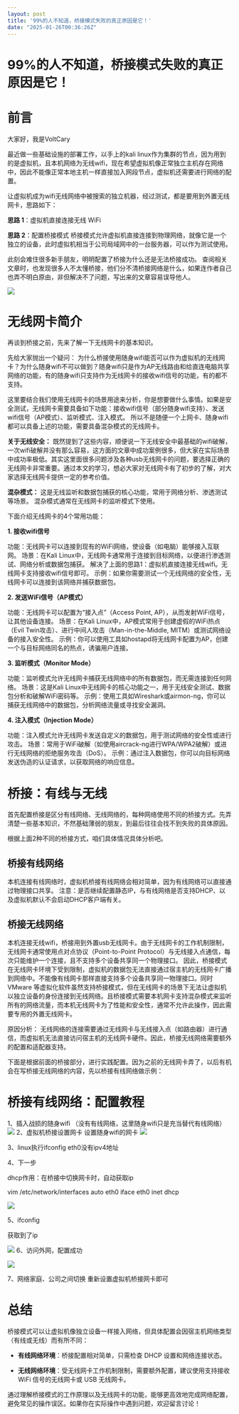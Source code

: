 ```yaml
---
layout: post
title: '99%的人不知道，桥接模式失败的真正原因是它！'
date: "2025-01-26T00:36:26Z"
---
```

99%的人不知道，桥接模式失败的真正原因是它！
=======================

前言
==

大家好，我是VoltCary

最近做一些基础设施的部署工作，以手上的kali linux作为集群的节点，因为用到的是虚拟机，且本机网络为无线wifi，现在希望虚拟机像正常独立主机存在网络中，因此不能像正常本地主机一样直接加入网段节点，虚拟机还需要进行网络的配置。

让虚拟机成为wifi无线网络中被搜索的独立机器，经过测试，都是要用到外置无线网卡，思路如下：

**思路 1**：虚拟机直接连接无线 WiFi

**思路 2**：配置桥接模式 桥接模式允许虚拟机直接连接到物理网络，就像它是一个独立的设备，此时虚拟机相当于公司局域网中的一台服务器，可以作为测试使用。

此刻会难住很多新手朋友，明明配置了桥接为什么还是无法桥接成功。 查阅相关文章时，也发现很多人不太懂桥接，他们分不清桥接网络是什么，如果连作者自己也弄不明白原由，非但解决不了问题，写出来的文章容易误导他人。

![](https://files.mdnice.com/user/80803/bf677ecc-d0d1-41ff-b3a3-fad5a944d284.png)

无线网卡简介
======

再谈到桥接之前，先来了解一下无线网卡的基本知识。

先给大家抛出一个疑问： 为什么桥接使用随身wifi能否可以作为虚拟机的无线网卡？为什么随身wifi不可以做到？随身wifi只是作为AP无线路由和给直连电脑共享网络的功能，有的随身wifi只支持作为无线网卡的接收wifi信号的功能，有的都不支持。

这里要结合我们使用无线网卡的场景用途来分析，你是想要做什么事情。如果是安全测试，无线网卡需要具备如下功能：接收wifi信号（部分随身wifi支持）、发送wifi信号（AP模式）、监听模式、注入模式。 所以不是随便一个上网卡、随身wifi都可以具备上述的功能，需要具备混杂模式的无线网卡。

**关于无线安全：** 既然提到了这些内容，顺便说一下无线安全中最基础的wifi破解，一次wifi破解并没有那么容易，这方面的文章中成功案例很多，但大家在实际场景中成功率极低。其实这里面很多问题涉及各种usb无线网卡的问题，要选择正确的无线网卡非常重要。通过本文的学习，想必大家对无线网卡有了初步的了解，对大家选择无线网卡提供一定的参考价值。

**混杂模式：** 这是无线监听和数据包捕获的核心功能，常用于网络分析、渗透测试等场景。 混杂模式通常在无线网卡的监听模式下使用。

下面介绍无线网卡的4个常用功能：

**1\. 接收wifi信号**

功能：无线网卡可以连接到现有的WiFi网络，使设备（如电脑）能够接入互联网。 场景：在Kali Linux中，无线网卡通常用于连接到目标网络，以便进行渗透测试、网络分析或数据包捕获。 解决了上面的思路1：虚拟机直接连接无线wifi。无线网卡支持接收wifi信号即可。 示例：如果你需要测试一个无线网络的安全性，无线网卡可以连接到该网络并捕获数据包。

**2\. 发送WiFi信号（AP模式）**

功能：无线网卡可以配置为“接入点”（Access Point, AP），从而发射WiFi信号，让其他设备连接。 场景：在Kali Linux中，AP模式常用于创建虚假的WiFi热点（Evil Twin攻击）、进行中间人攻击（Man-in-the-Middle, MITM）或测试网络设备的接入安全性。 示例：你可以使用工具如hostapd将无线网卡配置为AP，创建一个与目标网络同名的热点，诱骗用户连接。

**3\. 监听模式（Monitor Mode）**

功能：监听模式允许无线网卡捕获无线网络中的所有数据包，而无需连接到任何网络。 场景：这是Kali Linux中无线网卡的核心功能之一，用于无线安全测试、数据包分析和破解WiFi密码等。 示例：使用工具如Wireshark或airmon-ng，你可以捕获无线网络中的数据包，分析网络流量或寻找安全漏洞。

**4\. 注入模式（Injection Mode）**

功能：注入模式允许无线网卡发送自定义的数据包，用于测试网络的安全性或进行攻击。 场景：常用于WiFi破解（如使用aircrack-ng进行WPA/WPA2破解）或进行无线网络的拒绝服务攻击（DoS）。 示例：通过注入数据包，你可以向目标网络发送伪造的认证请求，以获取网络的响应信息。

桥接：有线与无线
========

首先配置桥接是区分有线网络、无线网络的，每种网络使用不同的桥接方式。先弄清楚一些基本知识，不然基础薄弱的朋友，到最后往往会找不到失败的具体原因。

根据上面2种不同的桥接方式，咱们具体情况具体分析吧。

桥接有线网络
------

本机连接有线网络时，虚拟机桥接有线网络会相对简单，因为有线网络可以直接通过物理接口共享。 注意：是否继续配置静态IP，与有线网络是否支持DHCP、以及虚拟机默认不会启动DHCP客户端有关。

桥接无线网络
------

本机连接无线wifi，桥接用到外置usb无线网卡。由于无线网卡的工作机制限制，无线网卡通常使用点对点协议（Point-to-Point Protocol）与无线接入点通信，每次只能维护一个连接，且不支持多个设备共享同一个物理接口。 因此，桥接模式在无线网卡环境下受到限制，虚拟机的数据包无法直接通过宿主机的无线网卡广播到网络中。不能像有线网卡那样直接支持多个设备共享同一物理接口。同时VMware 等虚拟化软件虽然支持桥接模式，但在无线网卡的场景下无法让虚拟机以独立设备的身份连接到无线网络。且桥接模式需要本机网卡支持混杂模式来监听所有的网络流量，而本机无线网卡为了性能和安全性，通常不允许此操作，因此需要专用的外置无线网卡。

原因分析： 无线网络的连接需要通过无线网卡与无线接入点（如路由器）进行通信，而虚拟机无法直接访问宿主机的无线网卡硬件。因此，桥接无线网络需要额外的配置和适配器支持。

下面是根据前面的桥接部分，进行实践配置。因为之前的无线网卡弄了，以后有机会在写桥接无线网络的内容，先以桥接有线网络做示例：

桥接有线网络：配置教程
===========

1、插入战损的随身wifi （没有有线网络，这里随身wifi只是充当替代有线网络） ![](https://files.mdnice.com/user/80803/0c9ab377-05eb-420a-8c85-c7bfd6cafaa3.jpg) 2、虚拟机桥接设置网卡 设置随身wifi的网卡 ![](https://files.mdnice.com/user/80803/c5b9d2e2-b8fa-4e92-8c83-5751fc446703.png)

3、linux执行ifconfig eth0没有ipv4地址

4、下一步

dhcp作用：在桥接中切换网卡时，自动获取ip

vim /etc/network/interfaces auto eth0 iface eth0 inet dhcp

![](https://files.mdnice.com/user/80803/1c3a3676-a663-45c5-9c04-66fa70732a83.png)

5、ifconfig

获取到了ip

![](https://files.mdnice.com/user/80803/b53996ff-51a7-4c0c-8d35-f4e5dc9ea285.png) 6、访问外网，配置成功

![](https://files.mdnice.com/user/80803/7ad46b49-3be2-45ee-b7d5-d6cbc7ed2dd0.png)

7、网络家庭、公司之间切换 重新设置虚拟机桥接网卡即可

总结
==

桥接模式可以让虚拟机像独立设备一样接入网络，但具体配置会因宿主机网络类型（有线或无线）而有所不同：

*   **有线网络环境**：桥接配置相对简单，只需检查 DHCP 设置和网络连接状态。
    
*   **无线网络环境**：受无线网卡工作机制限制，需要额外配置，建议使用支持接收 WiFi 信号的无线网卡或 USB 无线网卡。
    

通过理解桥接模式的工作原理以及无线网卡的功能，能够更高效地完成网络配置，避免常见的操作误区。如果你在实际操作中遇到问题，欢迎留言讨论！